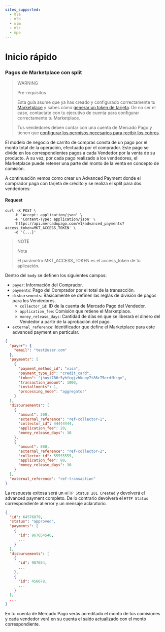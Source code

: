 ```yaml
---
sites_supported:
  - mla
  - mlb
  - mlm
  - mlc
  - mpe
---
```


# Inicio rápido

### Pagos de Marketplace con split

> WARNING
>
> Pre-requisitos
>
> Esta guía asume que ya has creado y configurado correctamente tu [Marketplace](https://www.mercadopago.com.ar/developers/es/guides/marketplace/api/introduction/) y sabes cómo [generar un token de tarjeta](https://www.mercadopago.com.ar/developers/en/guides/payments/api/receiving-payment-by-card). De no ser el caso, contactate con tu ejecutivo de cuenta para configurar correctamente tu Marketplace.
>
> Tus vendedores deben contar con una cuenta de Mercado Pago y tienen que [configurar los permisos necesarios para recibir los cobros](https://www.mercadopago.com.ar/developers/es/guides/marketplace/advanced-payments/sellers-permissions).

El modelo de negocio de carrito de compras consta de un pago por el monto total de la operación, efectuado por el comprador. Este pago se divide en los correspondientes pagos a cada Vendedor por la venta de su producto. A su vez, por cada pago realizado a los vendedores, el Marketplace puede retener una parte del monto de la venta en concepto de comisión.

A continuación vemos como crear un Advanced Payment donde el comprador paga con tarjeta de crédito y se realiza el split para dos vendedores:

#### Request
```curl
curl -X POST \
    -H 'Accept: application/json' \
    -H 'Content-Type: application/json' \
    'https://api.mercadopago.com/v1/advanced_payments?access_token=MKT_ACCESS_TOKEN' \
    -d '{...}'
```

> NOTE
>
> Nota
>
> El parámetro MKT_ACCESS_TOKEN es el access_token de tu aplicación.

Dentro del `body` se definen los siguientes campos:
* `payer`: Información del Comprador.
* `payments`: Pago del Comprador por el total de la transacción.
* `disbursements`: Básicamente se definen las reglas de división de pagos para los Vendedores.
    * `collector_id`: ID de la cuenta de Mercado Pago del Vendedor.
    * `application_fee`: Comisión que retiene el Marketplace.
    * `money_release_days`: Cantidad de días en que se liberará el dinero del Vendedor a partir de la aprobación del pago.
* `external_reference`: Identificador que define el Marketplace para este advanced payment en particular.

```json
{
  "payer": {
    "email": "test@user.com"
  },  
  "payments": [
    {
      "payment_method_id": "visa",
      "payment_type_id": "credit_card",
      "token": "jhuyt786r5yhfcgjvhkuoy7t86r75erdfhcgv",
      "transaction_amount": 1000,
      "installments": 1,
      "processing_mode": "aggregator"
    }
  ],
  "disbursements": [
    {
      "amount": 200,
      "external_reference": "ref-collector-1",
      "collector_id": 44444444,
      "application_fee": 20,
      "money_release_days": 30
    },
    {
      "amount": 800,
      "external_reference": "ref-collector-2",
      "collector_id": 55555555,
      "application_fee": 80,
      "money_release_days": 30
    }
  ],
  "external_reference": "ref-transaction"
}
```

La respuesta exitosa será un `HTTP Status 201 Created` y devolverá el advanced payment completo. De lo contrario devolverá el `HTTP Status` correspondiente al error y un mensaje aclaratorio.

```json
{
  "id": 64576879,
  "status": "approved",
  "payments": [
    {
      "id": 967654546,
      ...
    }
  ],
  "disbursements": [
    {
      "id": 987654,
      ...
    },
    {
      "id": 456678,
      ...
    }
  ],
  ...
}
```

En tu cuenta de Mercado Pago verás acreditado el monto de tus comisiones y cada vendedor verá en su cuenta el saldo actualizado con el monto correspondiente.
